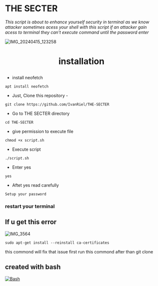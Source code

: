 # THE SECTER
<i>This script is about to enhance yourself security in terminal as we know attacker sometimes acess your shell with this script if an attacker gain acess to terminal they can't execute command until the password enter</i>



![IMG_20240415_123258](https://github.com/IvanRiel/Password-protected-terminal-/assets/166489209/0aee6a6c-72e7-45e5-93f6-98032a293b8a)


<b><h1><p align="center">installation</p></h1></b>



- install neofetch
```
apt install neofetch
```

- Just, Clone this repository -
```
git clone https://github.com/IvanRiel/THE-SECTER
```
- Go to THE SECTER directory 
```
cd THE-SECTER
```
- give permission to execute file
```
chmod +x script.sh
```
- Execute script
```
./script.sh
```
- Enter yes
```
yes
```

- Aftet yes read carefully 
```
Setup your password
```
<h3>restart your terminal</h3>


## If u get this error


![IMG_3564](https://github.com/IvanRiel/THE-SECTER/assets/166489209/750e9e28-7dec-421f-8910-0e6e049f0913)

```
sudo apt-get install --reinstall ca-certificates
```

this commond will fix that issue first run this commond after than git clone









## created with bash

[![Bash][bash-shield]][bash-url]

[bash-shield]: https://img.shields.io/badge/Bash-4EAA25?style=for-the-badge&logo=gnu-bash&logoColor=white
[bash-url]: https://www.gnu.org/software/bash/